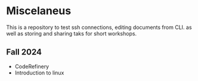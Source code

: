 # Miscelaneus

This is a repository to test ssh connections, editing documents from CLI. as well as storing and sharing taks for short workshops.

## Fall 2024

* CodeRefinery
* Introduction to linux

